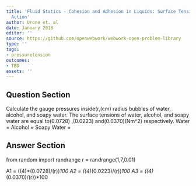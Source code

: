 ```yaml
---
title: 'Fluid Statics - Cohesion and Adhesion in Liquids: Surface Tension and Capillary
  Action'
author: Urone et. al
date: January 2018
editor: ''
source: https://github.com/openwebwork/webwork-open-problem-library
type: ''
tags:
- pressuretension
outcomes:
- TBD
assets: ''
---
```


## Question Section 

Calculate the gauge pressures inside(r,(cm) radius bubbles of water, alcohol, and soapy water. The surface tensions of water, alcohol, and soapy water are equal to(0.0728) ,(0.0223) and(0.0370)(Nm^2) respectively. 
Water = 
Alcohol =
Soapy Water =



## Answer Section

from random import randrange
r = randrange(1,7,0.01)

A1 = ((4)*(0.0728)/(r))*100
A2 = ((4)*(0.0223)/(r))*100
A3 = ((4)*(0.0370)/(r))*100
